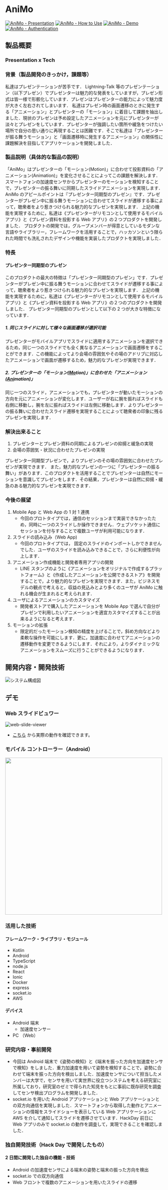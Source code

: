 # AniMo

[![AniMo - Presentation](AniMo-presentation.png)](https://youtu.be/-Nk3pYhgoOU)
[![AniMo - How to Use](AniMo-howtouse.png)](https://youtu.be/o0eTvI-EWbE)
[![AniMo - Demo](AniMo-demo.png)](https://youtu.be/jVO0hBWw-_U)
[![AniMo - Authentication](AniMo-authentication.png)](https://youtu.be/8YvWu03_A8A)

## 製品概要

### Presentation x Tech

### 背景（製品開発のきっかけ，課題等）

私達はプレゼンテーションが苦手です．
Lightning-Talk 等のプレゼンテーション（以下プレゼン）でプレゼンターは魅力的な発表をしていますが，プレゼン形式は皆一様で形骸化しています．プレゼンはプレゼンターの能力によって魅力度が大きく左右されてしまいます．
私達はプレゼン時の画面遷移のときに発生する「アニメーション」とプレゼンターの「モーション」に着目して課題を抽出しました．現状のプレゼンは予め設定したアニメーションを元にプレゼンターが淡々とプレゼンをしています．プレゼンターが強調したい箇所や緩急をつけたい場所で自分の思い通りに再現することは困難です．そこで私達は「プレゼンターが振る舞うモーション」と「画面遷移時に発生するアニメーション」の関係性に課題解決を目指してアプリケーションを開発しました．

### 製品説明（具体的な製品の説明）

「AniMo」はプレゼンターの「モーション(Motion)」に合わせて投影資料の「アニメーション(Animation)」を変化させることによってこの課題を解決します．スマートフォンの加速度センサからプレゼンターのモーションを検知することで，プレゼンターの振る舞いに同期したスライドアニメーションを実現します．
AniMo のアピールポイントは『プレゼンター同期型のプレゼン』です．プレゼンターがプレゼン中に振る舞うモーションに合わせてスライドが遷移する事によって，聴衆者をより惹きつけられる魅力的なプレゼンを実現します．
上記の機能を実現するために，私達は《プレゼンターがリモコンとして使用するモバイルアプリ》と《プレゼン資料を投影する Web アプリ》の２つプロダクトを開発しました．
プロダクトの開発では，グループメンバーが得意としているモダンな言語やライブラリー，フレームワークを活用することで，ハッカソンという限られた時間でも洗礼されたデザインや機能を実装したプロダクトを実現しました．

### 特長

#### プレゼンター同期型のプレゼン

このプロダクトの最大の特徴は「プレゼンター同期型のプレゼン」です．プレゼンターがプレゼン中に振る舞うモーションに合わせてスライドが遷移する事によって，聴衆者をより惹きつけられる魅力的なプレゼンを実現します．
上記の機能を実現するために，私達は《プレゼンターがリモコンとして使用するモバイルアプリ》と《プレゼン資料を投影する Web アプリ》の２つのプロダクトを開発しました．
プレゼンター同期型のプレゼンとして以下の 2 つが大きな特徴になっています．

##### 1. 同じスライドに対して様々な画面遷移が選択可能

プレゼンターがモバイルアプリでスライドに適用するアニメーションを選択できるため，同じ一つのスライドでも全く異なるアニメーションで画面遷移をすることができます．この機能によってより会場の雰囲気やその場のアドリブに対応したアニメーションで画面が遷移するため，魅力的なプレゼンが実現できます．

##### 2. プレゼンターの「モーション(<u>Mo</u>tion)」に合わせた「アニメーション(<u>Ani</u>mation)」

同じ一つのスライド，アニメーションでも，プレゼンターが動いたモーションの方向を元にアニメーションが変化します．ユーザーが右に腕を振ればスライドも右側に移動し，腕を左に振ればスライドは左側に移動します．よりプレゼンターの振る舞いに合わせたスライド遷移を実現することによって聴衆者の印象に残るプレゼンを実現します．

### 解決出来ること

1. プレゼンターとプレゼン資料の同期によるプレゼンの抑揚と緩急の実現
2. 会場の雰囲気・状況に合わせたプレゼンの実現

プレゼンター同期型プレゼンで，よりプレゼンのその場の雰囲気に合わせたプレゼンが実現できます．
また，魅力的なプレゼンの一つに「プレゼンターの振る舞い」があります．このプロダクトを活用することでプレゼンターは自然にモーションを意識してプレゼンをします．その結果，プレゼンターは自然に抑揚・緩急のある魅力的なプレゼンを実現できます．

### 今後の展望

1. Mobile App と Web App の 1 対 1 連携
   - 今回のプロトタイプでは，通信のセッションまで実装できなかったため，同時に一つのスライドしか操作できません．ウェブソケット通信にセッションを付与することで複数ユーザが利用可能になります．
2. スライドの読み込み（Web App)
   - 今回のプロトタイプでは， 固定のスライドのインポートしかできませんでした．ユーザのスライドを読み込みできることで，さらに利便性が向上します．
3. アニメーション作成機能と開発者専用アプリの開発
   - LINE スタンプのように《アニメーションをオリジナルで作成するプラットフォーム》と《作成したアニメーションを公開できるストア》を開発することで，より魅力的なプレゼンを実現できます．また，ビジネスモデルの観点で考えると，収益の見込みとより多くのユーザが AniMo に触れる機会が生まれると考えられます．
4. ユーザによるアニメーションのカスタマイズ
   - 開発者ストアで購入したアニメーションを Mobile App で選んで自分がプレゼンで利用したいアニメーションを適宜カスタマイズすることが出来るようになると考えます．
5. モーションの拡張
   - 限定的だったモーション検知の精度を上げることで，斜め方向などより柔軟な操作を可能にします．更に，加速度に合わせてアニメーションの遷移動作を変更できるようにします．それにより，よりダイナミックなアニメーションをスムーズに行うことができるようになります．

## 開発内容・開発技術

![システム構成図](システム構成図.png)

## デモ

### Web スライドビュワー

![web-slide-viewer](./demos/web-slide-viewer.gif)

- [こちら](http://ec2-54-199-159-79.ap-northeast-1.compute.amazonaws.com) から実際の動作を確認できます。

### モバイル コントローラー（Android）

<img src="./demos/android-controller.gif" height="500px" />

### 活用した技術

#### フレームワーク・ライブラリ・モジュール

- Kotlin
- Android
- TypeScript
- node.js
- React
- Ionic
- Docker
- express
- socket.io
- AWS

#### デバイス

- Android 端末
  - 加速度センサー
- PC （Web）

### 研究内容・事前開発

- 今回は Android 端末で《姿勢の検知》と《端末を振った方向を加速度センサで検知》をしました．重力加速度を用いて姿勢を検知することで，姿勢に合わせて端末を振った方向を検出しました．加速度センサについて担当したメンバーは大学で，センサを用いて実世界に役立つシステムを考える研究室に所属しており，研究室のゼミで得られた知見をもとに事前に既存研究を調査してセンサ検出プログラムを開発しました．
- socket.io を用いた Android アプリケーションと Web アプリケーションとの双方向通信を実現しました．スマートフォンから取得した動作とアニメーションの情報をスライドショーを表示している Web アプリケーションに AWS を介して通知してスライドを遷移させています．HackDay 前日に Web アプリのみで socket.io の動作を調査して，実現できることを確認しました．

### 独自開発技術（Hack Day で開発したもの）

#### 2 日間に開発した独自の機能・技術

- Android の加速度センサによる端末の姿勢と端末の振った方向を検出
- socket.io での双方向通信
- Web フロントで複数のアニメーションを用いたスライドの遷移
